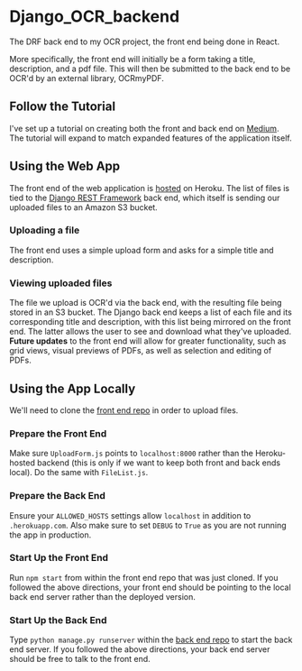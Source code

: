# Django_OCR_backend

The DRF back end to my OCR project, the front end being done in React.

  

More specifically, the front end will initially be a form taking a title, description, and a pdf file. This will then be submitted to the back end to be OCR'd by an external library, OCRmyPDF.

  

## Follow the Tutorial

I've set up a tutorial on creating both the front and back end on [Medium](https://medium.com/@josephvcardenas/pdf-ocr-via-react-django-rest-framework-and-heroku-part-1-set-up-and-starting-on-the-back-end-7932626dc040).  The tutorial will expand to match expanded features of the application itself.  

## Using the Web App
The front end of the web application is [hosted](https://ocr-app-frontend.herokuapp.com/) on Heroku.  The list of files is tied to the [Django REST Framework](https://www.django-rest-framework.org/) back end, which itself is sending our uploaded files to an Amazon S3 bucket.

### Uploading a file
The front end uses a simple upload form and asks for a simple title and description.  

### Viewing uploaded files
The file we upload is OCR'd via the back end, with the resulting file being stored in an S3 bucket. The Django back end keeps a list of each file and its corresponding title and description, with this list being mirrored on the front end.  The latter allows the user to see and download what they've uploaded.  **Future updates** to the front end will allow for greater functionality, such as grid views, visual previews of PDFs, as well as selection and editing of PDFs.

## Using the App Locally
We'll need to clone the [front end repo](https://github.com/JosephVC/React_OCR_frontend) in order to upload files.  

### Prepare the Front End
Make sure `UploadForm.js` points to `localhost:8000` rather than the Heroku-hosted backend (this is only if we want to keep both front and back ends local). Do the same with `FileList.js`.  

### Prepare the Back End
Ensure your `ALLOWED_HOSTS` settings allow `localhost` in addition to `.herokuapp.com`.  Also make sure to set `DEBUG` to `True` as you are not running the app in production. 

### Start Up the Front End
Run `npm start` from within the front end repo that was just cloned. If you followed the above directions, your front end should be pointing to the local back end server rather than the deployed version. 

### Start Up the Back End
Type `python manage.py runserver` within the [back end repo](https://github.com/JosephVC/Django_OCR_backend) to start the back end server.  If you followed the above directions, your back end server should be free to talk to the front end.